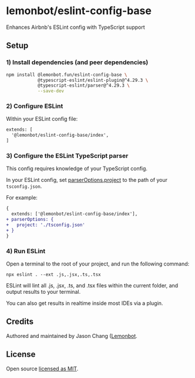 # lemonbot/eslint-config-base

Enhances Airbnb's ESLint config with TypeScript support

## Setup

### 1) Install dependencies (and peer dependencies)

```bash
npm install @lemonbot.fun/eslint-config-base \
            @typescript-eslint/eslint-plugin@^4.29.3 \
            @typescript-eslint/parser@^4.29.3 \
            --save-dev
```

### 2) Configure ESLint

Within your ESLint config file:

```diff
extends: [
  '@lemonbot/eslint-config-base/index',
]
```

### 3) Configure the ESLint TypeScript parser

This config requires knowledge of your TypeScript config.

In your ESLint config, set [parserOptions.project](https://github.com/typescript-eslint/typescript-eslint/tree/master/packages/parser#parseroptionsproject) to the path of your `tsconfig.json`.

For example:

```diff
{
  extends: ['@lemonbot/eslint-config-base/index'],
+ parserOptions: {
+   project: './tsconfig.json'
+ }
}
```

### 4) Run ESLint

Open a terminal to the root of your project, and run the following command:

```
npx eslint . --ext .js,.jsx,.ts,.tsx
```

ESLint will lint all .js, .jsx, .ts, and .tsx files within the current folder, and output results to your terminal.

You can also get results in realtime inside most IDEs via a plugin.

## Credits

Authored and maintained by Jason Chang ([Lemonbot](https://github.com/Lemonbot-fun).

## License

Open source [licensed as MIT](https://github.com/iamturns/eslint-config-airbnb-typescript/blob/master/LICENSE).
